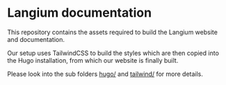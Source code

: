 # Langium documentation

This repository contains the assets required to build the Langium website and documentation.

Our setup uses TailwindCSS to build the styles which are then copied into the Hugo installation, from which our website is finally built.

Please look into the sub folders [hugo/](hugo/README.md) and [tailwind/](tailwind/README.md) for more details.